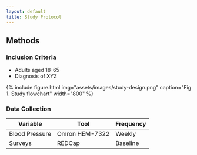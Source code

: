 ```yaml
---
layout: default
title: Study Protocol
---
```


## Methods

### Inclusion Criteria
- Adults aged 18-65
- Diagnosis of XYZ

{% include figure.html img="assets/images/study-design.png" caption="Fig 1. Study flowchart" width="800" %}

### Data Collection
| Variable      | Tool          | Frequency |
|--------------|---------------|-----------|
| Blood Pressure | Omron HEM-7322 | Weekly    |
| Surveys       | REDCap        | Baseline  |
